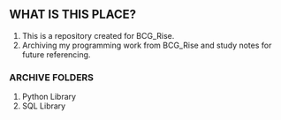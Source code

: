 <!-- FAQ Section Starts -->
## WHAT IS THIS PLACE?
1.  This is a repository created for BCG_Rise.
3.  Archiving my programming work from BCG_Rise and study notes for future referencing.

<!-- FAQ Section Ends -->


<!-- ARCHIVES Section Starts -->
### ARCHIVE FOLDERS
<!-- Add your details -->
1.  Python Library
2.  SQL Library

<!-- ARCHIVES Section Ends -->
